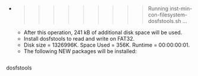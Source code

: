 * >>>>>>>>> Running inst-min-con-filesystem-dosfstools.sh ...
  * After this operation, 241 kB of additional disk space will be used.
  * Install dosfstools to read and write on FAT32.
  * Disk size = 1326996K. Space Used = 356K. Runtime = 00:00:00:01.
  * The following NEW packages will be installed:
  ```bash
dosfstools
  ```
